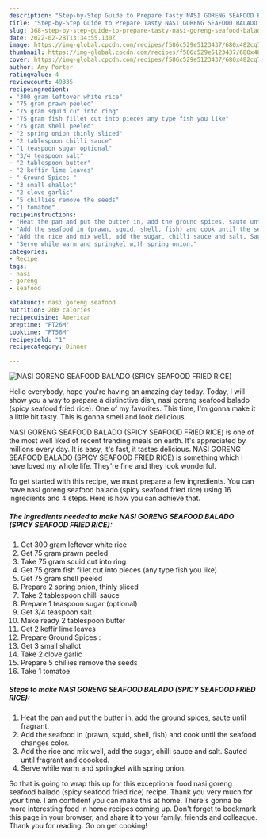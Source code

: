 ```yaml
---
description: "Step-by-Step Guide to Prepare Tasty NASI GORENG SEAFOOD BALADO (SPICY SEAFOOD FRIED RICE)"
title: "Step-by-Step Guide to Prepare Tasty NASI GORENG SEAFOOD BALADO (SPICY SEAFOOD FRIED RICE)"
slug: 368-step-by-step-guide-to-prepare-tasty-nasi-goreng-seafood-balado-spicy-seafood-fried-rice
date: 2022-02-28T13:34:55.130Z
image: https://img-global.cpcdn.com/recipes/f586c529e5123437/680x482cq70/nasi-goreng-seafood-balado-spicy-seafood-fried-rice-recipe-main-photo.jpg
thumbnail: https://img-global.cpcdn.com/recipes/f586c529e5123437/680x482cq70/nasi-goreng-seafood-balado-spicy-seafood-fried-rice-recipe-main-photo.jpg
cover: https://img-global.cpcdn.com/recipes/f586c529e5123437/680x482cq70/nasi-goreng-seafood-balado-spicy-seafood-fried-rice-recipe-main-photo.jpg
author: Amy Porter
ratingvalue: 4
reviewcount: 49335
recipeingredient:
- "300 gram leftover white rice"
- "75 gram prawn peeled"
- "75 gram squid cut into ring"
- "75 gram fish fillet cut into pieces any type fish you like"
- "75 gram shell peeled"
- "2 spring onion thinly sliced"
- "2 tablespoon chilli sauce"
- "1 teaspoon sugar optional"
- "3/4 teaspoon salt"
- "2 tablespoon butter"
- "2 keffir lime leaves"
- " Ground Spices "
- "3 small shallot"
- "2 clove garlic"
- "5 chillies remove the seeds"
- "1 tomatoe"
recipeinstructions:
- "Heat the pan and put the butter in, add the ground spices, saute until fragrant."
- "Add the seafood in (prawn, squid, shell, fish) and cook until the seafood changes color."
- "Add the rice and mix well, add the sugar, chilli sauce and salt. Sauted until fragrant and coooked."
- "Serve while warm and springkel with spring onion."
categories:
- Recipe
tags:
- nasi
- goreng
- seafood

katakunci: nasi goreng seafood 
nutrition: 200 calories
recipecuisine: American
preptime: "PT26M"
cooktime: "PT58M"
recipeyield: "1"
recipecategory: Dinner

---
```



![NASI GORENG SEAFOOD BALADO (SPICY SEAFOOD FRIED RICE)](https://img-global.cpcdn.com/recipes/f586c529e5123437/680x482cq70/nasi-goreng-seafood-balado-spicy-seafood-fried-rice-recipe-main-photo.jpg)

Hello everybody, hope you're having an amazing day today. Today, I will show you a way to prepare a distinctive dish, nasi goreng seafood balado (spicy seafood fried rice). One of my favorites. This time, I'm gonna make it a little bit tasty. This is gonna smell and look delicious.



NASI GORENG SEAFOOD BALADO (SPICY SEAFOOD FRIED RICE) is one of the most well liked of recent trending meals on earth. It's appreciated by millions every day. It is easy, it's fast, it tastes delicious. NASI GORENG SEAFOOD BALADO (SPICY SEAFOOD FRIED RICE) is something which I have loved my whole life. They're fine and they look wonderful.


To get started with this recipe, we must prepare a few ingredients. You can have nasi goreng seafood balado (spicy seafood fried rice) using 16 ingredients and 4 steps. Here is how you can achieve that.

<!--inarticleads1-->

##### The ingredients needed to make NASI GORENG SEAFOOD BALADO (SPICY SEAFOOD FRIED RICE):

1. Get 300 gram leftover white rice
1. Get 75 gram prawn peeled
1. Take 75 gram squid cut into ring
1. Get 75 gram fish fillet cut into pieces (any type fish you like)
1. Get 75 gram shell peeled
1. Prepare 2 spring onion, thinly sliced
1. Take 2 tablespoon chilli sauce
1. Prepare 1 teaspoon sugar (optional)
1. Get 3/4 teaspoon salt
1. Make ready 2 tablespoon butter
1. Get 2 keffir lime leaves
1. Prepare  Ground Spices :
1. Get 3 small shallot
1. Take 2 clove garlic
1. Prepare 5 chillies remove the seeds
1. Take 1 tomatoe




<!--inarticleads2-->

##### Steps to make NASI GORENG SEAFOOD BALADO (SPICY SEAFOOD FRIED RICE):

1. Heat the pan and put the butter in, add the ground spices, saute until fragrant.
1. Add the seafood in (prawn, squid, shell, fish) and cook until the seafood changes color.
1. Add the rice and mix well, add the sugar, chilli sauce and salt. Sauted until fragrant and coooked.
1. Serve while warm and springkel with spring onion.




So that is going to wrap this up for this exceptional food nasi goreng seafood balado (spicy seafood fried rice) recipe. Thank you very much for your time. I am confident you can make this at home. There's gonna be more interesting food in home recipes coming up. Don't forget to bookmark this page in your browser, and share it to your family, friends and colleague. Thank you for reading. Go on get cooking!
